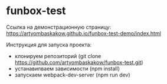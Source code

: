 # funbox-test

Ссылка на демонстрационную страницу:
https://artyombaskakow.github.io/funbox-test-demo/index.html

Инструкция для запуска проекта:
- клонируем репозиторий (git clone https://github.com/artyombaskakow/funbox-test.git)
- устанавилваем зависимости (npm install)
- запускаем webpack-dev-server (npm run dev)
